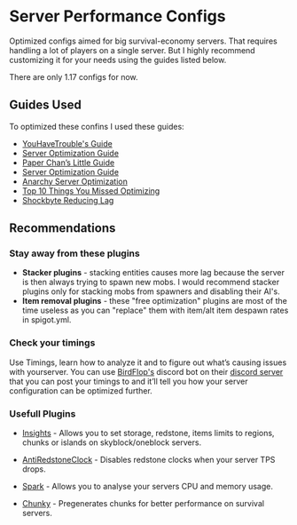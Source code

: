 # Server Performance Configs
Optimized configs aimed for big survival-economy servers. That requires handling a lot of players on a single server. But I highly recommend customizing it for your needs using the guides listed below.  

There are only 1.17 configs for now.
## Guides Used
To optimized these confins I used these guides:
* [YouHaveTrouble's Guide](https://github.com/YouHaveTrouble/minecraft-optimization)
* [Server Optimization Guide](https://www.spigotmc.org/threads/guide-server-optimization%E2%9A%A1.283181/)
* [Paper Chan’s Little Guide](https://eternity.community/index.php/paper-optimization/)
* [Server Optimization Guide](https://www.spigotmc.org/threads/guide-server-optimization%E2%9A%A1.283181/)
* [Anarchy Server Optimization](https://github.com/moom0o/AnarchyExploitFixes/wiki/Anarchy-Server-Optimization-Guide)
* [Top 10 Things You Missed Optimizing](https://blog.airplane.gg/10-things-you-missed-optimizing-survival-mc/) 
* [Shockbyte Reducing Lag](https://shockbyte.com/billing/knowledgebase/21/Reducing-Lag)

## Recommendations

### Stay away from these plugins
* **Stacker plugins** - stacking entities causes more lag because the server is then always trying to spawn new mobs. I would recommend stacker plugins only for stacking mobs from spawners and disabling their AI's.
* **Item removal plugins** - these "free optimization" plugins are most of the time useless as you can "replace" them with item/alt item despawn rates in spigot.yml.

### Check your timings
Use Timings, learn how to analyze it and to figure out what’s causing issues with yourserver.
You can use [BirdFlop's](https://www.birdflop.com/) discord bot on their [discord server](https://discord.com/invite/nmgtX5z) that you can post your timings to and it’ll tell you how your server configuration can be optimized further.

### Usefull Plugins
* [Insights](https://www.spigotmc.org/resources/insights-super-configurable-region-limits-asynchronous-scans-1-17-x.56489/) - Allows you to set storage, redstone, items limits to regions, chunks or islands on skyblock/oneblock servers. 

* [AntiRedstoneClock](https://www.spigotmc.org/resources/antiredstoneclock-worldguard-plotsquard-support-1-8-1-17.18557/) - Disables redstone clocks when your server TPS drops.

* [Spark](https://www.spigotmc.org/resources/antiredstoneclock-worldguard-plotsquard-support-1-8-1-17.18557/) - Allows you to analyse your servers CPU and memory usage.

* [Chunky](https://github.com/pop4959/Chunky) - Pregenerates chunks for better performance on survival servers.
